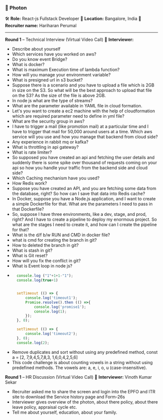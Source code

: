 ### 🏢 **Photon**
🛠️ **Role:** React-js Fullstack Developer
📍 **Location:** Bangalore, India
👤 **Recruiter name:** Hariharan Perumal

---
**Round 1** – Technical Interview (Virtual Video Call)
👤 **Interviewer:** 

- Describe about yourself
- Which services have you worked on aws?
- Do you know event Bridge?
- What is docker?
- What is maximum Execution time of lambda function?
- How will you manage your environment variable?
- What is presigned url in s3 bucket?
- Suppose there is a scenario and you have to upload a file which is 2GB in size on the S3. So what will be the best approach to upload that file on the S3? As the size of the file is above 2GB.
- In node js what are the type of streams?
- What are the parameter available in YAML file in cloud formation.
- Let's you want to create a ec2 machine with the help of cloudformation which are required parameter need to define in yml file?
- What are the security group in aws?
- I have to trigger a mail (like promotion mail) at a particular time and I have to trigger that mail for 50,000 around users at a time. Which aws service will you use and how you manage that backend from cloud side?
- Any experience in rabbit mq or kafka?
- What is throttling in api gateway?
- What is rate limiter?
- So supposed you have created an api and fetching the user details and suddenly there is some spike over thousand of requests coming on your api so how you handle your traffic from the backend side and cloud side?
- Which Caching mechanism have you used?
- How Redis work?
- Suppose you have created an API, and you are fetching some data from the database, right? So how can I save that data into Redis cache?
- In Docker, suppose you have a Node.js application, and I want to create a simple Dockerfile for that. What are the parameters I need to pass in that Dockerfile?
- So, suppose I have three environments, like a dev, stage, and prod, right? And I have to create a pipeline to deploy my enormous project. So what are the stages I need to create it, and how can I create the pipeline for that?
- What is the d/f b/w RUN and CMD in docker file?
- what is cmd for creating the branch in git?
- How to deleted the branch in git?
- What is stash in git?
- What is Git reset?
- How will you fix the conflict in git?
- What is Event loop in node js?
- ```js
    console.log ("1"+1+1-"1");
    console.log(true+1)


    setTimeout (() => {
        console.log('timeout1');
        Promise.resolve().then (() =>{
            console.log('promise1');
            console.log(1);
        });
    }, 0);

    setTimeout (() => {
        console.log('timeout2');
    }, 0);
    console.log(2);
    ```
- Remove duplicates and sort without using any predefined method, const a = [2, 7,9,4,5,7,8,3, 1,6,0,4,2,5,6]
- This code challenge is about counting vowels in a string without using predefined methods. The vowels are: a, e, i, o, u (case-insensitive).


**Round 1** – HR Discussion (Virtual Video Call)
👤 **Interviewer:** Vinoth Kumar Sekar

- Recruiter asked me to share the screen and login into the EPFO and ITR site to download the Service history page and Form-26s
- Interviewer gives overview of the photon, about there policy, about there leave policy, appraisal cycle etc. 
- Tell me about yourself, education, about your family.

